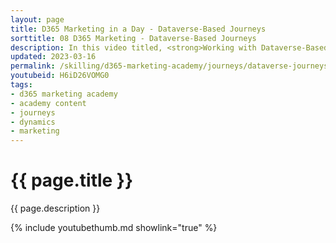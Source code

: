 ```yaml
---
layout: page
title: D365 Marketing in a Day - Dataverse-Based Journeys
sorttitle: 08 D365 Marketing - Dataverse-Based Journeys
description: In this video titled, <strong>Working with Dataverse-Based Journeys</strong>, you wil learn how D365 Marketing provides marketers the flexibility to start, personalize, and measure customers' journeys based on any Dynamics 365 customer data, those using other D365 apps.Business transactions initiated from within Dynamics 365 creates opportunities to create meaningful engagements with customers.  
updated: 2023-03-16
permalink: /skilling/d365-marketing-academy/journeys/dataverse-journeys
youtubeid: H6iD26VOMG0
tags: 
- d365 marketing academy
- academy content
- journeys
- dynamics
- marketing
---
```


# {{ page.title }}

{{ page.description }}

{% include youtubethumb.md showlink="true" %}
